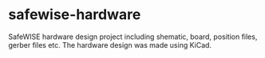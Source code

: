 # safewise-hardware

SafeWISE hardware design project including shematic, board, position files, gerber files etc. The hardware design was made using KiCad.
